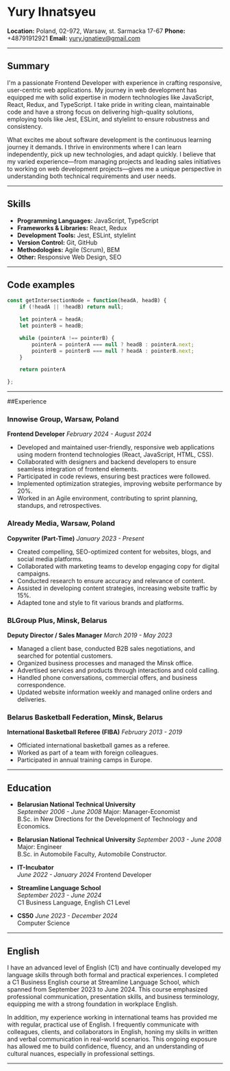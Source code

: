 # Yury Ihnatsyeu

**Location:** Poland, 02-972, Warsaw, st. Sarmacka 17-67
**Phone:** +48791912921
**Email:** yury.ignatiev@gmail.com

---

## Summary

I'm a passionate Frontend Developer with experience in crafting responsive,
user-centric web applications. My journey in web development has equipped me
with solid expertise in modern technologies like JavaScript, React, Redux, and
TypeScript. I take pride in writing clean, maintainable code and have a strong
focus on delivering high-quality solutions, employing tools like Jest, ESLint,
and stylelint to ensure robustness and consistency.

What excites me about software development is the continuous learning journey
it demands. I thrive in environments where I can learn independently, pick up
new technologies, and adapt quickly. I believe that my varied experience—from
managing projects and leading sales initiatives to working on web development
projects—gives me a unique perspective in understanding both technical
requirements and user needs.

---

## Skills

- **Programming Languages:** JavaScript, TypeScript
- **Frameworks & Libraries:** React, Redux
- **Development Tools:** Jest, ESLint, stylelint
- **Version Control:** Git, GitHub
- **Methodologies:** Agile (Scrum), BEM
- **Other:** Responsive Web Design, SEO

---

## Code examples

```js
const getIntersectionNode = function(headA, headB) {
    if (!headA || !headB) return null;

    let pointerA = headA;
    let pointerB = headB;

    while (pointerA !== pointerB) {
        pointerA = pointerA === null ? headB : pointerA.next;
        pointerB = pointerB === null ? headA : pointerB.next;
    } 

    return pointerA

};
```

---

##Experience

### Innowise Group, Warsaw, Poland
**Frontend Developer**
*February 2024 - August 2024*

- Developed and maintained user-friendly, responsive web applications using modern frontend technologies (React, JavaScript, HTML, CSS).
- Collaborated with designers and backend developers to ensure seamless integration of frontend elements.
- Participated in code reviews, ensuring best practices were followed.
- Implemented optimization strategies, improving website performance by 20%.
- Worked in an Agile environment, contributing to sprint planning, standups, and retrospectives.

### Already Media, Warsaw, Poland
**Copywriter (Part-Time)**
*January 2023 - Present*

- Created compelling, SEO-optimized content for websites, blogs, and social media platforms.
- Collaborated with marketing teams to develop engaging copy for digital campaigns.
- Conducted research to ensure accuracy and relevance of content.
- Assisted in developing content strategies, increasing website traffic by 15%.
- Adapted tone and style to fit various brands and platforms.

### BLGroup Plus, Minsk, Belarus
**Deputy Director / Sales Manager**
*March 2019 - May 2023*

- Managed a client base, conducted B2B sales negotiations, and searched for potential customers.
- Organized business processes and managed the Minsk office.
- Advertised services and products through interactions and cold calling.
- Handled phone conversations, commercial offers, and business correspondence.
- Updated website information weekly and managed online orders and deliveries.

### Belarus Basketball Federation, Minsk, Belarus
**International Basketball Referee (FIBA)**
*February 2013 - 2019*

- Officiated international basketball games as a referee.
- Worked as part of a team with foreign colleagues.
- Participated in annual training camps in Europe.

---

## Education

- **Belarusian National Technical University**  
  *September 2006 - June 2008*
  Major: Manager-Economist  
  B.Sc. in New Directions for the Development of Technology and Economics.

- **Belarusian National Technical University**
  *September 2003 - June 2008* 
  Major: Engineer  
  B.Sc. in Automobile Faculty, Automobile Constructor.

- **IT-Incubator**  
  *June 2022 - January 2024* 
  Frontend Developer

- **Streamline Language School**  
  *September 2023 - June 2024*  
  C1 Business Language, English C1 Level

- **CS50**
  *June 2023 - December 2024*  
  Computer Science

---

## English

I have an advanced level of English (C1) and have continually developed my language skills through both
formal and practical experiences. I completed a C1 Business English course at Streamline Language School,
which spanned from September 2023 to June 2024. This course emphasized professional communication,
presentation skills, and business terminology, equipping me with a strong foundation in workplace English.

In addition, my experience working in international teams has provided me with regular, practical use of English.
I frequently communicate with colleagues, clients, and collaborators in English, honing my skills in written and
verbal communication in real-world scenarios. This ongoing exposure has allowed me to build confidence, fluency,
and an understanding of cultural nuances, especially in professional settings.

---